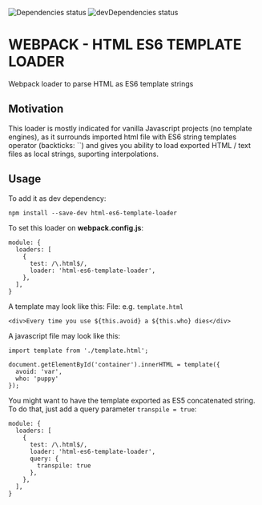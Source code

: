 ![Dependencies status](https://david-dm.org/berardo/html-es6-template-loader/status.svg)
![devDependencies status](https://david-dm.org/berardo/html-es6-template-loader/dev-status.svg)

# WEBPACK - HTML ES6 TEMPLATE LOADER

Webpack loader to parse HTML as ES6 template strings

## Motivation

This loader is mostly indicated for vanilla Javascript projects
(no template engines), as it surrounds imported html file with
ES6 string templates operator (backticks: ``) and gives you
ability to load exported HTML / text files as local strings,
suporting interpolations.

## Usage

To add it as dev dependency:
```
npm install --save-dev html-es6-template-loader
```

To set this loader on **webpack.config.js**:
```
module: {
  loaders: [
    {
      test: /\.html$/,
      loader: 'html-es6-template-loader',
    },
  ],
}
```

A template may look like this:
File: e.g. `template.html`
```
<div>Every time you use ${this.avoid} a ${this.who} dies</div>
```

A javascript file may look like this:
 ```
 import template from './template.html';

 document.getElementById('container').innerHTML = template({
   avoid: 'var',
   who: 'puppy'
 });
 ```

You might want to have the template exported as ES5 concatenated string.
To do that, just add a query parameter `transpile = true`:

```
module: {
  loaders: [
    {
      test: /\.html$/,
      loader: 'html-es6-template-loader',
      query: {
        transpile: true
      },
    },
  ],
}
```
